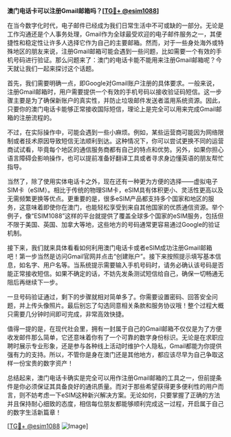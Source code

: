 **澳门电话卡可以注册Gmail邮箱吗？[[TG💪+ @esim1088](https://t.me/s/esim1088)]**

在当今数字化时代，电子邮件已经成为我们日常生活中不可或缺的一部分。无论是工作沟通还是个人事务处理，Gmail作为全球最受欢迎的电子邮件服务之一，其便捷性和稳定性让许多人选择它作为自己的主要邮箱。然而，对于一些身处海外或特殊地区的朋友来说，注册Gmail邮箱可能会遇到一些问题，比如需要一个有效的手机号码进行验证。那么问题来了：澳门的电话卡能不能用来注册Gmail邮箱呢？今天就让我们一起来探讨这个话题。

首先，我们需要明确一点，即Google对Gmail账户注册的具体要求。一般来说，注册Gmail邮箱时，用户需要提供一个有效的手机号码以接收验证码短信。这一步骤主要是为了确保新账户的真实性，并防止垃圾邮件发送者滥用系统资源。因此，只要你的澳门电话卡能够正常接收国际短信，理论上是完全可以用来完成Gmail邮箱的注册流程的。

不过，在实际操作中，可能会遇到一些小麻烦。例如，某些运营商可能因为网络限制或者技术原因导致短信无法顺利到达。这种情况下，你可以尝试更换不同的运营商试试看，毕竟每个地区的通信服务商都有自己的特点和优势。另外，如果你担心语言障碍会影响操作，也可以提前准备好翻译工具或者寻求身边懂英语的朋友帮忙指导。

当然了，除了使用实体电话卡之外，现在还有一种更为方便的选择——虚拟电子SIM卡（eSIM）。相比于传统的物理SIM卡，eSIM具有体积更小、灵活性更高以及无需频繁更换等优点。更重要的是，很多eSIM产品都支持多个国家和地区的服务，这意味着即使你在澳门，也能轻松享受到来自其他国家的优质通信资源。举个例子，像“ESIM1088”这样的平台就提供了覆盖全球多个国家的eSIM服务，包括但不限于美国、英国、加拿大等地，这些地方的号码通常更容易通过Google的验证机制。

接下来，我们就来具体看看如何利用澳门电话卡或者eSIM成功注册Gmail邮箱吧！第一步当然是访问Gmail官网并点击“创建账户”。接下来按照提示填写基本信息，如名字、用户名等。当系统提示需要输入手机号码时，请务必确认该号码是否能正常接收短信。如果不确定的话，不妨先发条测试短信给自己，确保一切畅通无阻后再继续下一步。

一旦号码验证通过，剩下的步骤就相对简单多了。你需要设置密码、回答安全问题，并上传头像照片。最后别忘了勾选同意相关条款和服务协议哦！整个过程大概只需要几分钟时间即可完成，非常高效快捷。

值得一提的是，在现代社会里，拥有一封属于自己的Gmail邮箱不仅仅是为了方便收发邮件那么简单，它还意味着你有了一个可靠的数字身份标识。无论是在求职应聘时展示专业形象，还是参与各种线上活动时维护个人隐私，Gmail都能为你提供强有力的支持。所以，不管你是身在澳门还是其他地方，都应该尽早为自己争取这样一份宝贵的数字资产！

总结起来，澳门电话卡确实是完全可以用作注册Gmail邮箱的工具之一，但前提条件是你必须保证其具备良好的通讯质量。而对于那些希望获得更多便利性的用户而言，则不妨考虑一下eSIM这种新兴解决方案。无论如何，只要掌握了正确的方法并且保持耐心细致的态度，相信每位朋友都能够顺利完成这一过程，开启属于自己的数字生活新篇章！

[[TG💪+ @esim1088](https://t.me/s/esim1088) ![Image](https://i.postimg.cc/4NQfJmqS/Snipaste-2025-05-13-00-14-12.png)]
